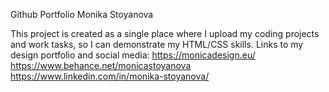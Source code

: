 Github Portfolio Monika Stoyanova

This project is created as a single place where I upload my coding projects and work tasks, so I can demonstrate my HTML/CSS skills. 
Links to my design portfolio and social media:
https://monicadesign.eu/
https://www.behance.net/monicastoyanova
https://www.linkedin.com/in/monika-stoyanova/